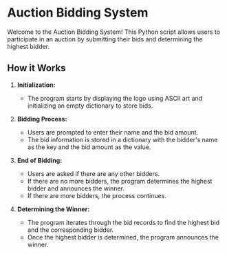 # Auction Bidding System

Welcome to the Auction Bidding System! This Python script allows users to participate in an auction by submitting their bids and determining the highest bidder.

## How it Works

1. **Initialization:**
   - The program starts by displaying the logo using ASCII art and initializing an empty dictionary to store bids.

2. **Bidding Process:**
   - Users are prompted to enter their name and the bid amount.
   - The bid information is stored in a dictionary with the bidder's name as the key and the bid amount as the value.

3. **End of Bidding:**
   - Users are asked if there are any other bidders.
   - If there are no more bidders, the program determines the highest bidder and announces the winner.
   - If there are more bidders, the process continues.

4. **Determining the Winner:**
   - The program iterates through the bid records to find the highest bid and the corresponding bidder.
   - Once the highest bidder is determined, the program announces the winner.
